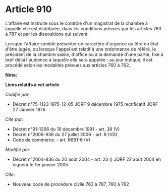 # Article 910

L'affaire est instruite sous le contrôle d'un magistrat de la chambre à laquelle elle est distribuée, dans les conditions
prévues par les articles 763 à 787 et par les dispositions qui suivent.

Lorsque l'affaire semble présenter un caractère d'urgence ou être en état d'être jugée, ou lorsque l'appel est relatif à une
ordonnance de référé, le président de la chambre saisie, d'office ou à la demande d'une partie, fixe à bref délai l'audience
à laquelle elle sera appelée ; au jour indiqué, il est procédé selon les modalités prévues aux articles 760 à 762.

**Nota:**



**Liens relatifs à cet article**

_Codifié par_:

  - Décret n°75-1123 1975-12-05 JORF 9 décembre 1975 rectificatif JORF 27 Janvier 1976

_Cité par_:

  - Décret n°91-1266 du 19 décembre 1991 - art. 38 (V)
  - Décret n°2006-936 du 27 juillet 2006 - art. 8 (VD)
  - Code de commerce. - art. R661-6 (V)

_Modifié par_:

  - Décret n°2004-836 du 20 août 2004 - art. 23 () JORF 22 août 2004 en vigueur le 1er janvier 2005

_Cite_:

  - Nouveau code de procédure civile 763 à 787, 760 à 762
